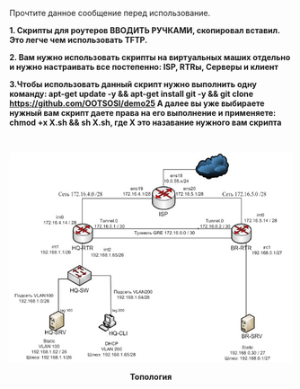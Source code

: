 Прочтите данное сообщение перед использование.

**1. Скрипты для роутеров ВВОДИТЬ РУЧКАМИ, скопировал вставил. Это легче чем использовать TFTP.**

**2. Вам нужно использовать скрипты на виртуальных маших отдельно и  нужно настраивать все постепенно: ISP, RTRы, Серверы и клиент**

**3.Чтобы использовать данный скрипт нужно выполнить одну команду: apt-get update -y && apt-get install git -y && git clone https://github.com/OOTSOSI/demo25
А далее вы уже выбираете нужный вам скрипт даете права на его выполнение и применяете: chmod +x X.sh && sh X.sh, где Х это назавание нужного вам скрипта**
<br/>

<br/>
<p align="center">
  <img src="scheme.jpg"
<p\>
<p align="center"><strong>Топология</strong></p>
<br/>

<br/>
